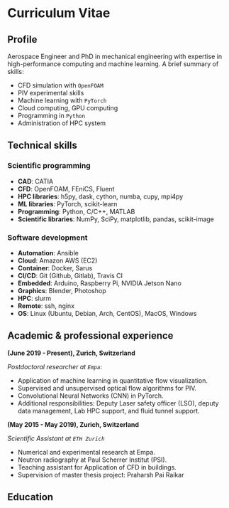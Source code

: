 # Curriculum Vitae

## Profile

Aerospace Engineer and PhD in mechanical engineering with expertise in high-performance computing and machine learning. A brief summary of skills:

 * CFD simulation with `OpenFOAM`
 * PIV experimental skills
 * Machine learning with `PyTorch`
 * Cloud computing, GPU computing
 * Programming in `Python`
 * Administration of HPC system


## Technical skills 

### Scientific programming

 * **CAD**: CATIA
 * **CFD**: OpenFOAM, FEniCS, Fluent
 * **HPC libraries**: h5py, dask, cython, numba, cupy, mpi4py
 * **ML libraries**: PyTorch, scikit-learn
 * **Programming**: Python, C/C++, MATLAB
 * **Scientific libraries**: NumPy, SciPy, matplotlib, pandas, scikit-image

### Software development

 * **Automation**: Ansible
 * **Cloud**: Amazon AWS (EC2)
 * **Container**: Docker, Sarus
 * **CI/CD**: Git (Github, Gitlab), Travis CI
 * **Embedded**: Arduino, Raspberry Pi, NVIDIA Jetson Nano
 * **Graphics**: Blender, Photoshop
 * **HPC**: slurm
 * **Remote**: ssh, nginx
 * **OS**: Linux (Ubuntu, Debian, Arch, CentOS), MacOS, Windows

## Academic & professional experience

**(June 2019 - Present), Zurich, Switzerland**

*Postdoctoral researcher at `Empa`*: 
  
  * Application of machine learning in quantitative flow visualization.
  * Supervised and unsupervised optical flow algorithms for PIV.
  * Convolutional Neural Networks (CNN) in PyTorch.
  * Additional responsibilities: Deputy Laser safety officer (LSO), deputy data management, Lab HPC support, and fluid tunnel support.

**(May 2015 - May 2019), Zurich, Switzerland**

*Scientific Assistant at `ETH Zurich`*
  
  * Numerical and experimental research at Empa.
  * Neutron radiography at Paul Scherrer Institut (PSI).
  * Teaching assistant for Application of CFD in buildings.
  * Supervision of master thesis project: Praharsh Pai Raikar
  
## Education